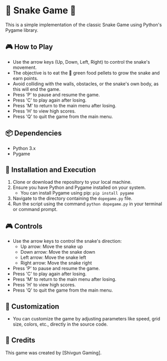 # 🐍 Snake Game 🍎

This is a simple implementation of the classic Snake Game using Python's Pygame library.

## 🎮 How to Play

- Use the arrow keys (Up, Down, Left, Right) to control the snake's movement.
- The objective is to eat the 🍎 green food pellets to grow the snake and earn points.
- Avoid colliding with the walls, obstacles, or the snake's own body, as this will end the game.
- Press 'P' to pause and resume the game.
- Press 'C' to play again after losing.
- Press 'M' to return to the main menu after losing.
- Press 'H' to view high scores.
- Press 'Q' to quit the game from the main menu.

## 📦 Dependencies

- Python 3.x
- Pygame

## 🚀 Installation and Execution

1. Clone or download the repository to your local machine.
2. Ensure you have Python and Pygame installed on your system.
   - You can install Pygame using pip: `pip install pygame`
3. Navigate to the directory containing the `dopegame.py` file.
4. Run the script using the command `python dopegame.py` in your terminal or command prompt.

## 🎮 Controls

- Use the arrow keys to control the snake's direction:
  - Up arrow: Move the snake up
  - Down arrow: Move the snake down
  - Left arrow: Move the snake left
  - Right arrow: Move the snake right
- Press 'P' to pause and resume the game.
- Press 'C' to play again after losing.
- Press 'M' to return to the main menu after losing.
- Press 'H' to view high scores.
- Press 'Q' to quit the game from the main menu.

## 🎨 Customization

- You can customize the game by adjusting parameters like speed, grid size, colors, etc., directly in the source code.

## 🙌 Credits

This game was created by [Shivgun Gaming].

